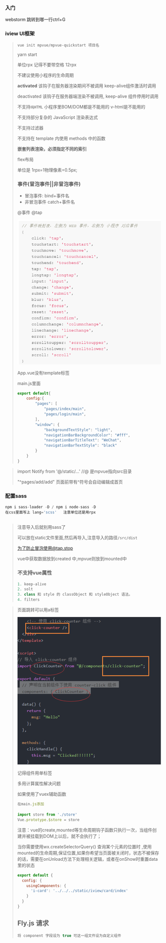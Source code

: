 ### 入门

webstorm 跳转到哪一行ctrl+G

###  iview UI框架

> `vue init mpvue/mpvue-quickstart 项目名 `
>
> yarn start
>
> 单位rpx   记得不要带空格  12rpx
>
> 不建议使用小程序的生命周期
>
> **activated**  该钩子在服务器渲染期间不被调用   keep-alive组件激活时调用
>
> deactivated  该钩子在服务器端渲染不被调用, keep-alive 组件停用时调用 
>
> 不支持`纯HTML` 小程序里BOM/DOM都是不能用的 v-html是不能用的
>
> 不支持部分复杂的 JavaScript 渲染表达式
>
> 不支持过滤器
>
> 不支持在 template 内使用 methods 中的函数 
>
> **嵌套列表渲染，必须指定不同的索引** 
>
> flex布局
>
> 单位是 1rpx=1物理像素=0.5px;
>
> ### 事件(冒泡事件||非冒泡事件)
>
> * 冒泡事件: bind+事件名
> * 非冒泡事件 catch+事件名
>
> @事件    @tap
>
> ![1550763595658](mpvue.assets/1550763595658.png)
>
> App.vue没有template标签
>
> main.js里面
>
> ```js
> export default{
>     config:{
>         "pages": [
>             "pages/index/main",
>             "pages/login/main",
>         ],
>         "window": {
>             "backgroundTextStyle": "light",
>             "navigationBarBackgroundColor": "#fff",
>             "navigationBarTitleText": "WeChat",
>             "navigationBarTextStyle": "black"
>         }
>     }
> }
> ```

> import Notify from '@/static/...'   //@ 是mpvue指向src目录
>
> "^pages/add/add"   页面前带有^符号会自动编辑成首页

### 配置sass

```js
npm i sass-loader -D / npm i node-sass -D
在css里面写上 lang='scss'   注意单位还是用rpx
```

> ##  
>
> 注意导入后就别用sass了
>
> 可以放在static文件里面,然后再导入,注意导入的路径`/src/dist`
>
> 为了防止冒泡使用@tap.stop
>
> vue中获取数据放到created 中,mpvue则放到mounted中
>
> ### 不支持vue属性
>
> ```js
> 1. keep-alive
> 2. solt
> 3. class 和 style 的 classObject 和 styleObject 语法。
> 4. filters
> ```

> 页面跳转可以用a标签
>
> ![1550829518791](mpvue.assets/1550829518791.png)
>
> 记得组件用单标签
>
> 多用计算属性解决问题
>
> 如果使用了vuex辅助函数 
>
> ```js
> 在main.js添加
> 
> import store from './store'
> Vue.prototype.$store = store
> ```
>
> 注意：vue的create,mounted等生命周期钩子函数只执行一次，当组件创建并被挂载到DOM上以后，就不会执行了； 
>
> 当你需要使用wx.createSelectorQuery() 查询某个元素的位置时 ,使用mounted的生命周期,保证位置,如果你希望当页面被关闭时，状态不被保存的话，需要在onUnload方法下处理相关逻辑，或者在onShow时重置data里的状态 
>
> ```js
> export default {
>   config: {
>     usingComponents: {
>       'i-card': '../../../static/iview/card/index'
>     }
>   }
> }
> ```
>
> ## Fly.js 请求
>
> ```js
> 将 component 字段设为 true 可这一组文件设为自定义组件
> ```
>
> 